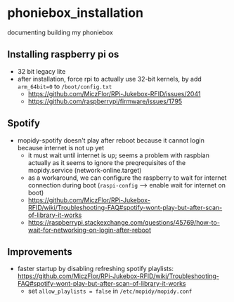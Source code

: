 # phoniebox_installation
documenting building my phoniebox


## Installing raspberry pi os
- 32 bit legacy lite
- after installation, force rpi to actually use 32-bit kernels, by add `arm_64bit=0` to `/boot/config.txt`
  - https://github.com/MiczFlor/RPi-Jukebox-RFID/issues/2041
  - https://github.com/raspberrypi/firmware/issues/1795

## Spotify
- mopidy-spotify doesn't play after reboot because it cannot login because internet is not up yet
  - it must wait until internet is up; seems a problem with raspbian actually as it seems to ignore the preqrequisites of the mopidy.service (network-online.target)
  - as a workaround, we can configure the raspberry to wait for internet connection during boot (`raspi-config` --> enable wait for internet on boot)
  - https://github.com/MiczFlor/RPi-Jukebox-RFID/wiki/Troubleshooting-FAQ#spotify-wont-play-but-after-scan-of-library-it-works
  - https://raspberrypi.stackexchange.com/questions/45769/how-to-wait-for-networking-on-login-after-reboot

## Improvements
- faster startup by disabling refreshing spotify playlists: https://github.com/MiczFlor/RPi-Jukebox-RFID/wiki/Troubleshooting-FAQ#spotify-wont-play-but-after-scan-of-library-it-works
  - set `allow_playlists = false` in `/etc/mopidy/mopidy.conf`
